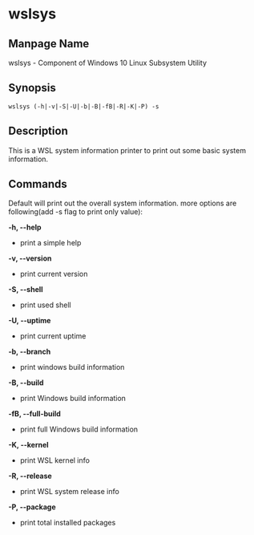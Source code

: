 # wslsys

## Manpage Name

wslsys - Component of Windows 10 Linux Subsystem Utility

## Synopsis

`wslsys (-h|-v|-S|-U|-b|-B|-fB|-R|-K|-P) -s`

## Description

This is a WSL system information printer to print out some basic system information.

## Commands

Default will print out the overall system information. more options are following(add -s flag to print only value):

**-h, --help**
- print a simple help

**-v, --version**
- print current version

**-S, --shell**
- print used shell

**-U, --uptime**
- print current uptime

**-b, --branch**
- print windows build information

**-B, --build**
- print Windows build information

**-fB, --full-build**
- print full Windows build information

**-K, --kernel**
- print WSL kernel info

**-R, --release**
- print WSL system release info

**-P, --package**
- print total installed packages
